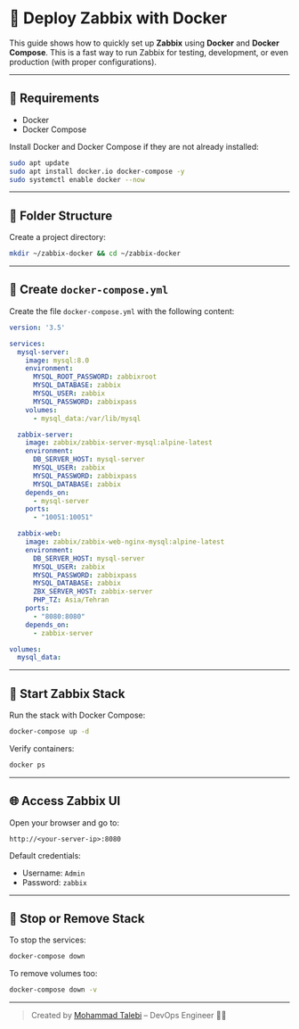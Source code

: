 # 🚀 Deploy Zabbix with Docker

This guide shows how to quickly set up **Zabbix** using **Docker** and **Docker Compose**. This is a fast way to run Zabbix for testing, development, or even production (with proper configurations).

---

## 📅 Requirements

- Docker
- Docker Compose

Install Docker and Docker Compose if they are not already installed:

```bash
sudo apt update
sudo apt install docker.io docker-compose -y
sudo systemctl enable docker --now
```

---

## 📂 Folder Structure

Create a project directory:

```bash
mkdir ~/zabbix-docker && cd ~/zabbix-docker
```

---

## 📄 Create `docker-compose.yml`

Create the file `docker-compose.yml` with the following content:

```yaml
version: '3.5'

services:
  mysql-server:
    image: mysql:8.0
    environment:
      MYSQL_ROOT_PASSWORD: zabbixroot
      MYSQL_DATABASE: zabbix
      MYSQL_USER: zabbix
      MYSQL_PASSWORD: zabbixpass
    volumes:
      - mysql_data:/var/lib/mysql

  zabbix-server:
    image: zabbix/zabbix-server-mysql:alpine-latest
    environment:
      DB_SERVER_HOST: mysql-server
      MYSQL_USER: zabbix
      MYSQL_PASSWORD: zabbixpass
      MYSQL_DATABASE: zabbix
    depends_on:
      - mysql-server
    ports:
      - "10051:10051"

  zabbix-web:
    image: zabbix/zabbix-web-nginx-mysql:alpine-latest
    environment:
      DB_SERVER_HOST: mysql-server
      MYSQL_USER: zabbix
      MYSQL_PASSWORD: zabbixpass
      MYSQL_DATABASE: zabbix
      ZBX_SERVER_HOST: zabbix-server
      PHP_TZ: Asia/Tehran
    ports:
      - "8080:8080"
    depends_on:
      - zabbix-server

volumes:
  mysql_data:
```

---

## 🚀 Start Zabbix Stack

Run the stack with Docker Compose:

```bash
docker-compose up -d
```

Verify containers:

```bash
docker ps
```

---

## 🌐 Access Zabbix UI

Open your browser and go to:

```
http://<your-server-ip>:8080
```

Default credentials:

- Username: `Admin`
- Password: `zabbix`

---

## 🔧 Stop or Remove Stack

To stop the services:

```bash
docker-compose down
```

To remove volumes too:

```bash
docker-compose down -v
```

---

> Created by [Mohammad Talebi](https://linkedin.com/in/mtlbd) – DevOps Engineer 👨‍💻

